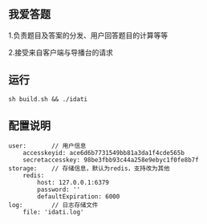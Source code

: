 ## 我爱答题

1.负责题目及答案的分发、用户回答题目的计算等等

2.接受来自客户端与导播台的请求

## 运行
```
sh build.sh && ./idati
```

## 配置说明
```
user:		// 用户信息
    accesskeyid: ace6d6b7731549bb81a3da1f4cde565b
    secretaccesskey: 98be3fbb93c44a258e9ebyc1f0fe8b7f
storage:	// 存储信息，默认为redis，支持改为其他
    redis:
        host: 127.0.0.1:6379
        password: ''
        defaultExpiration: 6000
log:		// 日志存储文件
    file: 'idati.log'
```
